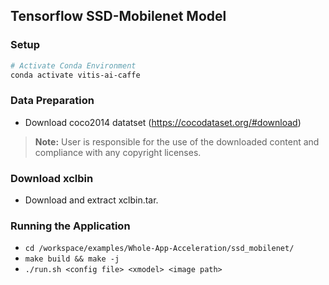 ## Tensorflow SSD-Mobilenet Model

### Setup
```sh
# Activate Conda Environment
conda activate vitis-ai-caffe
```

### Data Preparation
- Download coco2014 datatset (https://cocodataset.org/#download)
> **Note:** User is responsible for the use of the downloaded content and compliance with any copyright licenses.

### Download xclbin
- Download and extract xclbin.tar.

### Running the Application
- `cd /workspace/examples/Whole-App-Acceleration/ssd_mobilenet/`
- `make build && make -j`
- `./run.sh <config file> <xmodel> <image path>`

